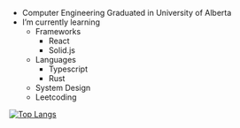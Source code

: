 - Computer Engineering Graduated in University of Alberta 
- I’m currently learning
  - Frameworks
    - React
    - Solid.js
  - Languages
    - Typescript
    - Rust
  - System Design
  - Leetcoding

[![Top Langs](https://github-readme-stats.vercel.app/api/top-langs/?username=Dekr0&layout=compact&theme=github_dark)](https://github.com/anuraghazra/github-readme-stats)
 


